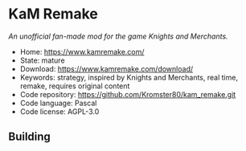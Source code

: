 # KaM Remake

_An unofficial fan-made mod for the game Knights and Merchants._

- Home: https://www.kamremake.com/
- State: mature
- Download: https://www.kamremake.com/download/
- Keywords: strategy, inspired by Knights and Merchants, real time, remake, requires original content
- Code repository: https://github.com/Kromster80/kam_remake.git
- Code language: Pascal
- Code license: AGPL-3.0

## Building
